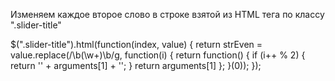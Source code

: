   Изменяем каждое второе слово в строке взятой из HTML тега по классу ".slider-title"
  
  $(".slider-title").html(function(index, value) {
    return strEven = value.replace(/\b(\w+)\b/g, function(i) {
      return function() {
        if (i++ % 2) {
          return '<span class="' + 'slider-title_red' + '">' + arguments[1] + '</span>';
        } return arguments[1]
      };
    }(0));
  });